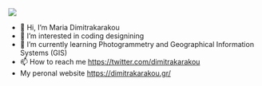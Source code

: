 <!---
dimitrakarakou/dimitrakarakou is a ✨ special ✨ repository because its `README.md` (this file) appears on your GitHub profile.
You can click the Preview link to take a look at your changes.
--->
<img src="https://dimitrakarakou.gr/assets/img/Maria_Dimitrakarakou_Code.jpg" />

- 👋 Hi, I’m Maria Dimitrakarakou
- 👀 I’m interested in coding designining
- 🌱 I’m currently learning Photogrammetry and Geographical Information Systems (GIS)
- 📫 How to reach me https://twitter.com/dimitrakarakou
- My peronal website https://dimitrakarakou.gr/
